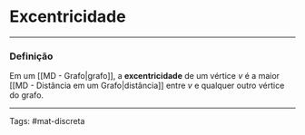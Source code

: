 # Excentricidade

---

### Definição

Em um [[MD - Grafo|grafo]], a **excentricidade** de um vértice $v$ é a maior [[MD - Distância em um Grafo|distância]] entre $v$ e qualquer outro vértice do grafo. 

---

Tags: #mat-discreta 